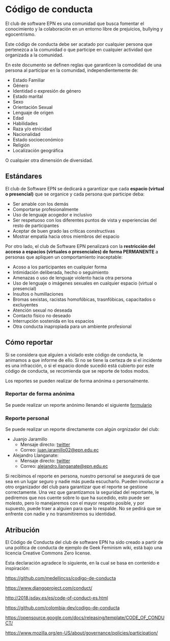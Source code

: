 # Código de conducta

El club de software EPN es una comunidad que busca fomentar el conocimiento y la colaboración en un entorno libre de prejuicios, bullying y egocentrismo.

Este código de conducta debe ser acatado por cualquier persona que pertenezca a la comunidad o que participe en cualquier actividad que organizada a la comunidad.

En este documento se definen reglas que garanticen la comodidad de una persona al participar en la comunidad, independientemente de:
- Estado Familiar
- Género
- Identidad o expresión de género
- Estado marital
- Sexo
- Orientación Sexual
- Lenguaje de origen
- Edad
- Habilidades
- Raza y/o etnicidad
- Nacionalidad
- Estado socioeconómico
- Religión
- Localización geográfica

O cualquier otra dimensión de diversidad.

## Estándares

El club de Software EPN se dedicará a garantizar que cada **espacio (virtual o presencial)** que se organice y cada persona que participe deba:

- Ser amable con los demás
- Comportarse profesionalmente
- Uso de lenguaje acogedor e inclusivo
- Ser respetuoso con los diferentes puntos de vista y experiencias del resto de participantes
- Aceptar de buen grado las críticas constructivas
- Mostrar empatía hacia otros miembros del espacio

Por otro lado, el club de Software EPN penalizará con la **restricción del acceso a espacios (virtuales o presenciales) de forma PERMANENTE** a personas que apliquen un comportamiento inaceptable:
- Acoso a los participantes en cualquier forma
- Intimidación deliberada, hecho o seguimiento
- Amenazas o uso de lenguaje violento hacia otra persona
- Uso de lenguaje o imágenes sexuales en cualquier espacio (virtual o presencial)
- Insultos o humillaciones
- Bromas sexistas, racistas homofóbicas, trasnfóbicas, capacitados o excluyentes
- Atención sexual no deseada
- Contacto físico no deseado
- Interrupción sostenida en los espacios
- Otra conducta inapropiada para un ambiente profesional

## Cómo reportar
Si se considera que alguien a violado este código de conducta, le animamos a que informe de ello. Si no se tiene la certeza de si el incidente es una infracción, o si el espacio donde sucedió está cubierto por este código de conducta, se recomienda que se reporte de todos modos.

Los reportes se pueden realizar de forma anónima o personalmente.

### Reportar de forma anónima

Se puede realizar un reporte anónimo llenando el siguiente
<a href="https://docs.google.com/forms/d/e/1FAIpQLSc9h39BmOIUzGfEQVpVubek_4vpsbS2Xb7OuYFr6bhvDXsIFA/viewform?usp=sf_link" target="_blank">formulario</a>

### Reporte personal

Se puede realizar un reporte directamente con algún orgnizador del club:
- Juanjo Jaramillo
    - Mensaje directo: <a href="https://twitter.com/juanjodev02" target="_blank">twitter</a>
    - Correo: juan.jaramillo02@epn.edu.ec
- Alejandro Llanganate:
  - Mensaje directo: <a href="https://twitter.com/_llanganate" target="_blank">twitter</a>
  - Correo: alejandro.llanganate@epn.edu.ec

Si recibimos el reporte en persona, nuestro personal se asegurará de que sea en un lugar seguro y nadie más pueda escucharlo. Pueden involucrar a otro organizador del club para garantizar que el reporte se gestione correctamente. Una vez que garantizamos la seguridad del reportante, le pediremos que nos cuente sobre lo que ha sucedido, esto puede ser molesto, pero lo manejaremos con el mayor respeto posible, y por supuesto, puede traer a alguien para que lo respalde. No se pedirá que se enfrente con nadie y no transmitiremos su identidad.

## Atribución

El Código de Conducta del club de software EPN ha sido creado a partir de una política de conducta de ejemplo de Geek Feminism wiki, está bajo una licencia Creative Commons Zero license.

Esta declaración agradece lo siguiente, en la cual se basa en contenido e inspiración:

https://github.com/medellincss/codigo-de-conducta

https://www.djangoproject.com/conduct/

http://2018.jsday.es/es/code-of-conduct-es.html

https://github.com/colombia-dev/codigo-de-conducta

https://opensource.google.com/docs/releasing/template/CODE_OF_CONDUCT/

https://www.mozilla.org/en-US/about/governance/policies/participation/